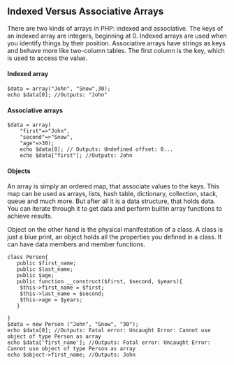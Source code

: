 ## Indexed Versus Associative Arrays

There are two kinds of arrays in PHP: indexed and associative. The keys of an indexed array are integers, beginning at 0. Indexed arrays are used when you identify things by their position. Associative arrays have strings as keys and behave more like two-column tables. The first column is the key, which is used to access the value.

#### Indexed array
```
$data = array("John", "Snow",30);
echo $data[0]; //Outputs: "John"
```

#### Associative arrays
```
$data = array(
    "first"=>"John",
    "second"=>"Snow",
    "age"=>30);
    echo $data[0]; // Outputs: Undefined offset: 0...
    echo $data["first"]; //Outputs: John
```

#### Objects
An array is simply an ordered map, that associate values to the keys. This map can be used as arrays, lists, hash table, dictionary, collection, stack, queue and much more. But after all it is a data structure, that holds data. You can iterate through it to get data and perform builtin array functions to achieve results.

Object on the other hand is the physical manifestation of a class. A class is just a blue print, an object holds all the properties you defined in a class. It can have data members and member functions.

```
class Person{
   public $first_name;
   public $last_name;
   public $age;
   public function __construct($first, $second, $years){
    $this->first_name = $first;
    $this->last_name = $second;
    $this->age = $years;
   }

}
$data = new Person ("John", "Snow", "30");
echo $data[0]; //Outputs: Fatal error: Uncaught Error: Cannot use object of type Person as array
echo $data['first_name']; //Outputs: Fatal error: Uncaught Error: Cannot use object of type Person as array 
echo $object->first_name; //Outputs: John
```

